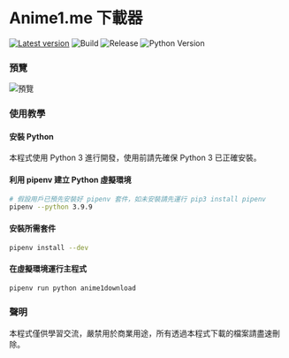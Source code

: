 # Anime1.me 下載器

[![Latest version](https://img.shields.io/github/v/release/icelam/anime1-downloader.svg?sort=semver&label=latest)](https://github.com/icelam/anime1-downloader/releases)
![Build](https://github.com/icelam/anime1-downloader/actions/workflows/build.yml/badge.svg)
![Release](https://github.com/icelam/anime1-downloader/actions/workflows/release.yml/badge.svg)
![Python Version](https://img.shields.io/github/pipenv/locked/python-version/icelam/anime1-downloader)

### 預覽
![預覽](./docs/demo-compressed.gif)

### 使用教學

#### 安裝 Python
本程式使用 Python 3 進行開發，使用前請先確保 Python 3 已正確安裝。

#### 利用 pipenv 建立 Python 虛擬環境
```bash
# 假設用戶已預先安裝好 pipenv 套件，如未安裝請先運行 pip3 install pipenv
pipenv --python 3.9.9
```

#### 安裝所需套件
```bash
pipenv install --dev
```

#### 在虛擬環境運行主程式
```bash
pipenv run python anime1download
```

### 聲明
本程式僅供學習交流，嚴禁用於商業用途，所有透過本程式下載的檔案請盡速刪除。
